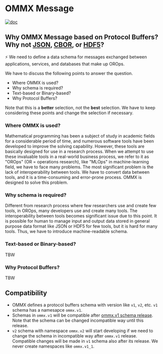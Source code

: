 OMMX Message
=============

[![doc](https://img.shields.io/badge/Protocol-Documentation-blue)](https://jij-inc.github.io/ommx/protobuf.html)

## Why OMMX Message based on Protocol Buffers? Why not [JSON](https://www.json.org/json-en.html), [CBOR](https://cbor.io/), or [HDF5](https://www.hdfgroup.org/solutions/hdf5/)?

:zap: We need to define a data schema for messages exchanged between applications, services, and databases that make up OROps.

We have to discuss the following points to answer the question.

- Where OMMX is used?
- Why schema is required?
- Text-based or Binary-based?
- Why Protocol Buffers?

Note that this is a **better** selection, not the **best** selection. We have to keep considering these points and change the selection if necessary.

### Where OMMX is used?

Mathematical programming has been a subject of study in academic fields for a considerable period of time, and numerous software tools have been developed to improve the solving capability. However, these tools are basically designed for use in a research process. When we attempt to use these invaluable tools in a real-world business process, we refer to it as "OROps" (OR = operations research), like "MLOps" in machine-learning field, we have to face many problems. The most significant problem is the lack of interoperability between tools. We have to convert data between tools, and it is a time-consuming and error-prone process. OMMX is designed to solve this problem.

### Why schema is required?
Different from research process where few researchers use and create few tools, in OROps, many developers use and create many tools. The interoperability between tools becomes significant issue due to this point. It is possible for human to manage input and output data stored in general purpose data format like JSON or HDF5 for few tools, but it is hard for many tools. Thus, we have to introduce machine-readable schema.

### Text-based or Binary-based?
TBW

### Why Protocol Buffers?
TBW

## Compatibility

- OMMX defines a protocol buffers schema with version like `v1`, `v2`, etc. `v1` schema has a namesapce `ommx.v1`.
- Schemas in `ommx.v1` will be compatible after [ommx.v1 schema release](https://github.com/Jij-Inc/ommx/milestone/3). Note that the schema can be changed incompatible way until this release.
- `v2` schema with namespace `ommx.v2` will start developing if we need to change the schema in incompatible way after `ommx.v1` release. Compatible changes will be made in `v1` schema also after its release. We never create namespaces like `ommx.v1_1`.
